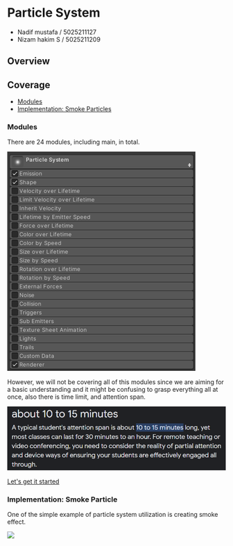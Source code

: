 # Particle System
- Nadif mustafa / 5025211127
- Nizam hakim S / 5025211209

## Overview
## Coverage
- [Modules](#modules)
- [Implementation: Smoke Particles](#implementation-smoke-particle)
### Modules
There are 24 modules, including main, in total.    

![](/resources/modules-list.png)  

However, we will not be covering all of this modules since we are aiming for a basic understanding and it might be confusing to grasp everything all at once, also there is time limit, and attention span.  

![](/resources/attention.png)  

[Let's get it started](/1-Main)  

### Implementation: Smoke Particle
One of the simple example of particle system utilization is creating smoke effect.  

![](/resources/smoke.gif)  
